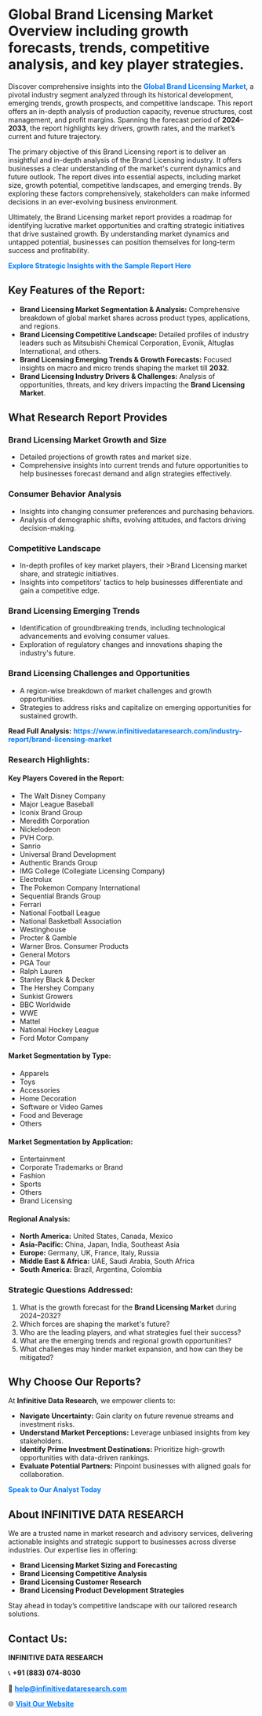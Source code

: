 <h1>Global Brand Licensing Market Overview including growth forecasts, trends, competitive analysis, and key player strategies.</h1>
<p>
Discover comprehensive insights into the 
<a href="https://www.infinitivedataresearch.com/industry-report/brand-licensing-market" rel="dofollow" style="color: #007BFF; text-decoration: none;"><strong>Global Brand Licensing Market</strong></a>, a pivotal industry segment analyzed through its historical development, emerging trends, growth prospects, and competitive landscape. This report offers an in-depth analysis of production capacity, revenue structures, cost management, and profit margins. Spanning the forecast period of <strong>2024–2033</strong>, the report highlights key drivers, growth rates, and the market’s current and future trajectory.
</p>
<p>
The primary objective of this Brand Licensing report is to deliver an insightful and in-depth analysis of the Brand Licensing industry. It offers businesses a clear understanding of the market's current dynamics and future outlook. The report dives into essential aspects, including market size, growth potential, competitive landscapes, and emerging trends. By exploring these factors comprehensively, stakeholders can make informed decisions in an ever-evolving business environment.
</p>
<p>
Ultimately, the Brand Licensing market report provides a roadmap for identifying lucrative market opportunities and crafting strategic initiatives that drive sustained growth. By understanding market dynamics and untapped potential, businesses can position themselves for long-term success and profitability.
</p>
<p>
<a href="https://www.infinitivedataresearch.com/request-sample/reportId=103838" style="color: #007BFF; text-decoration: none;"><strong>Explore Strategic Insights with the Sample Report Here</strong></a>
</p>

<h2>Key Features of the Report:</h2>
<ul>
<li><strong>Brand Licensing Market Segmentation & Analysis:</strong> Comprehensive breakdown of global market shares across product types, applications, and regions.</li>
<li><strong>Brand Licensing Competitive Landscape:</strong> Detailed profiles of industry leaders such as Mitsubishi Chemical Corporation, Evonik, Altuglas International, and others.</li>
<li><strong>Brand Licensing Emerging Trends & Growth Forecasts:</strong> Focused insights on macro and micro trends shaping the market till <strong>2032</strong>.</li>
<li><strong>Brand Licensing Industry Drivers & Challenges:</strong> Analysis of opportunities, threats, and key drivers impacting the <strong>Brand Licensing Market</strong>.</li>
</ul>

<h2>What Research Report Provides</h2>
<h3>Brand Licensing Market Growth and Size</h3>
<ul>
<li>Detailed projections of growth rates and market size.</li>
<li>Comprehensive insights into current trends and future opportunities to help businesses forecast demand and align strategies effectively.</li>
</ul>

<h3>Consumer Behavior Analysis</h3>
<ul>
<li>Insights into changing consumer preferences and purchasing behaviors.</li>
<li>Analysis of demographic shifts, evolving attitudes, and factors driving decision-making.</li>
</ul>

<h3>Competitive Landscape</h3>
<ul>
<li>In-depth profiles of key market players, their >Brand Licensing market share, and strategic initiatives.</li>
<li>Insights into competitors' tactics to help businesses differentiate and gain a competitive edge.</li>
</ul>

<h3>Brand Licensing Emerging Trends</h3>
<ul>
<li>Identification of groundbreaking trends, including technological advancements and evolving consumer values.</li>
<li>Exploration of regulatory changes and innovations shaping the industry's future.</li>
</ul>

<h3>Brand Licensing Challenges and Opportunities</h3>
<ul>
<li>A region-wise breakdown of market challenges and growth opportunities.</li>
<li>Strategies to address risks and capitalize on emerging opportunities for sustained growth.</li>
</ul>
<p><strong>Read Full Analysis:</strong> <a href="https://www.infinitivedataresearch.com/industry-report/brand-licensing-market" rel="dofollow" style="color: #007BFF; text-decoration: none;"><strong>https://www.infinitivedataresearch.com/industry-report/brand-licensing-market</strong></a></p>
<h3>Research Highlights:</h3>
<h4>Key Players Covered in the Report:</h4>
<ul><li>The Walt Disney Company</li><li>Major League Baseball</li><li>Iconix Brand Group</li><li>Meredith Corporation</li><li>Nickelodeon</li><li>PVH Corp.</li><li>Sanrio</li><li>Universal Brand Development</li><li>Authentic Brands Group</li><li>IMG College (Collegiate Licensing Company)</li><li>Electrolux</li><li>The Pokemon Company International</li><li>Sequential Brands Group</li><li>Ferrari</li><li>National Football League</li><li>National Basketball Association</li><li>Westinghouse</li><li>Procter &amp; Gamble</li><li>Warner Bros. Consumer Products</li><li>General Motors</li><li>PGA Tour</li><li>Ralph Lauren</li><li>Stanley Black &amp; Decker</li><li>The Hershey Company</li><li>Sunkist Growers</li><li>BBC Worldwide</li><li>WWE</li><li>Mattel</li><li>National Hockey League</li><li>Ford Motor Company</li></ul>
<h4>Market Segmentation by Type:</h4>
<ul><li>Apparels</li><li>Toys</li><li>Accessories</li><li>Home Decoration</li><li>Software or Video Games</li><li>Food and Beverage</li><li>Others</li></ul>
<h4>Market Segmentation by Application:</h4>
<ul><li>Entertainment</li><li>Corporate Trademarks or Brand</li><li>Fashion</li><li>Sports</li><li>Others</li><li>Brand Licensing</li></ul>

<h4>Regional Analysis:</h4>
<ul>
<li><strong>North America:</strong> United States, Canada, Mexico</li>
<li><strong>Asia-Pacific:</strong> China, Japan, India, Southeast Asia</li>
<li><strong>Europe:</strong> Germany, UK, France, Italy, Russia</li>
<li><strong>Middle East & Africa:</strong> UAE, Saudi Arabia, South Africa</li>
<li><strong>South America:</strong> Brazil, Argentina, Colombia</li>
</ul>

<h3>Strategic Questions Addressed:</h3>
<ol>
<li>What is the growth forecast for the <strong>Brand Licensing Market</strong> during 2024–2032?</li>
<li>Which forces are shaping the market's future?</li>
<li>Who are the leading players, and what strategies fuel their success?</li>
<li>What are the emerging trends and regional growth opportunities?</li>
<li>What challenges may hinder market expansion, and how can they be mitigated?</li>
</ol>

<h2>Why Choose Our Reports?</h2>
<p>At <strong>Infinitive Data Research</strong>, we empower clients to:</p>
<ul>
<li><strong>Navigate Uncertainty:</strong> Gain clarity on future revenue streams and investment risks.</li>
<li><strong>Understand Market Perceptions:</strong> Leverage unbiased insights from key stakeholders.</li>
<li><strong>Identify Prime Investment Destinations:</strong> Prioritize high-growth opportunities with data-driven rankings.</li>
<li><strong>Evaluate Potential Partners:</strong> Pinpoint businesses with aligned goals for collaboration.</li>
</ul>
<p><a href="https://www.infinitivedataresearch.com/industry-report/brand-licensing-market" rel="dofollow" style="color: #007BFF; text-decoration: none;"><strong>Speak to Our Analyst Today</strong></a></p>

<h2>About INFINITIVE DATA RESEARCH</h2>
<p>We are a trusted name in market research and advisory services, delivering actionable insights and strategic support to businesses across diverse industries. Our expertise lies in offering:</p>
<ul>
<li><strong>Brand Licensing Market Sizing and Forecasting</strong></li>
<li><strong>Brand Licensing Competitive Analysis</strong></li>
<li><strong>Brand Licensing Customer Research</strong></li>
<li><strong>Brand Licensing Product Development Strategies</strong></li>
</ul>
<p>Stay ahead in today’s competitive landscape with our tailored research solutions.</p>

<h2>Contact Us:</h2>
<p><strong>INFINITIVE DATA RESEARCH</strong></p>
<p>📞 <strong>+91 (883) 074-8030</strong></p>
<p>📧 <strong><a href="mailto:help@infinitivedataresearch.com" style="color: #007BFF;">help@infinitivedataresearch.com</a></strong></p>
<p>🌐 <strong><a href="https://www.infinitivedataresearch.com" rel="dofollow" style="color: #007BFF;">Visit Our Website</a></strong></p>